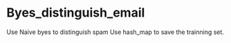 # Byes_distinguish_email
Use Naive byes to distinguish spam
Use hash_map to save the trainning set.
